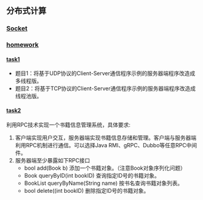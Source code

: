 ## 分布式计算

### [Socket](./SocketTest)

### [homework](./homework)

#### [task1](./homework/task1)

- 题目1：将基于UDP协议的Client-Server通信程序示例的服务器端程序改造成多线程版。
- 题目2：将基于TCP协议的Client-Server通信程序示例的服务器端程序改造成线程池版。

#### [task2](./homework/task2)

利用RPC技术实现一个书籍信息管理系统，具体要求:
1. 客户端实现用户交互，服务器端实现书籍信息存储和管理。客户端与服务器端利用RPC机制进行通信。可以选择Java RMI、gRPC、Dubbo等任意RPC中间件。
2. 服务器端至少暴露如下RPC接口
    - bool add(Book b)   添加一个书籍对象。（注意Book对象序列化问题）
    - Book queryByID(int bookID) 查询指定ID号的书籍对象。
    - BookList queryByName(String name) 按书名查询书籍对象列表。
    - bool delete((int bookID) 删除指定ID号的书籍对象。

